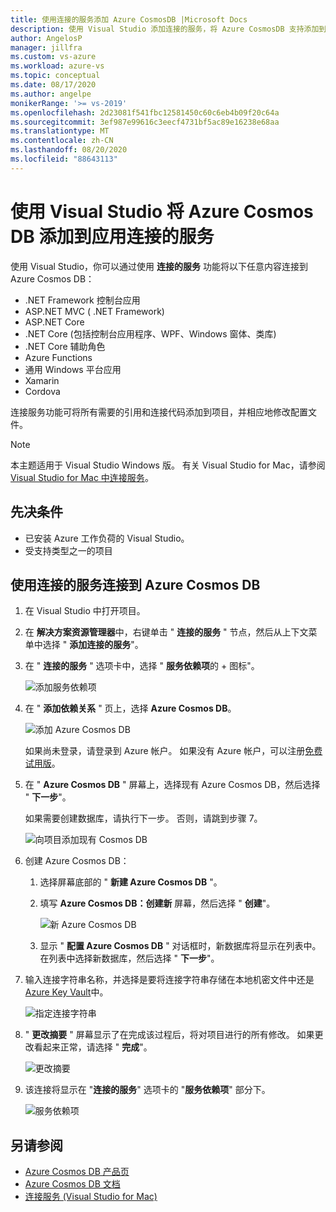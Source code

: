 ```yaml
---
title: 使用连接的服务添加 Azure CosmosDB |Microsoft Docs
description: 使用 Visual Studio 添加连接的服务，将 Azure CosmosDB 支持添加到应用
author: AngelosP
manager: jillfra
ms.custom: vs-azure
ms.workload: azure-vs
ms.topic: conceptual
ms.date: 08/17/2020
ms.author: angelpe
monikerRange: '>= vs-2019'
ms.openlocfilehash: 2d23081f541fbc12581450c60c6eb4b09f20c64a
ms.sourcegitcommit: 3ef987e99616c3eecf4731bf5ac89e16238e68aa
ms.translationtype: MT
ms.contentlocale: zh-CN
ms.lasthandoff: 08/20/2020
ms.locfileid: "88643113"
---
```

# <a name="add-azure-cosmos-db-to-your-app-by-using-visual-studio-connected-services"></a>使用 Visual Studio 将 Azure Cosmos DB 添加到应用连接的服务

使用 Visual Studio，你可以通过使用 **连接的服务** 功能将以下任意内容连接到 Azure Cosmos DB：

- .NET Framework 控制台应用
- ASP.NET MVC ( .NET Framework)  
- ASP.NET Core
- .NET Core (包括控制台应用程序、WPF、Windows 窗体、类库) 
- .NET Core 辅助角色
- Azure Functions
- 通用 Windows 平台应用
- Xamarin
- Cordova

连接服务功能可将所有需要的引用和连接代码添加到项目，并相应地修改配置文件。

> [!NOTE]
> 本主题适用于 Visual Studio  Windows 版。 有关 Visual Studio for Mac，请参阅 [Visual Studio for Mac 中连接服务](/visualstudio/mac/connected-services)。
## <a name="prerequisites"></a>先决条件

- 已安装 Azure 工作负荷的 Visual Studio。
- 受支持类型之一的项目

## <a name="connect-to-azure-cosmos-db-using-connected-services"></a>使用连接的服务连接到 Azure Cosmos DB

1. 在 Visual Studio 中打开项目。

1. 在 **解决方案资源管理器**中，右键单击 " **连接的服务** " 节点，然后从上下文菜单中选择 " **添加连接的服务**"。

1. 在 " **连接的服务** " 选项卡中，选择 " **服务依赖项**的 + 图标"。

    ![添加服务依赖项](./media/vs-azure-tools-connected-services-storage/vs-2019/connected-services-tab.png)

1. 在 " **添加依赖关系** " 页上，选择 **Azure Cosmos DB**。

    ![添加 Azure Cosmos DB](./media/azure-cosmosdb-add-connected-service/azure-cosmosdb.png)

    如果尚未登录，请登录到 Azure 帐户。 如果没有 Azure 帐户，可以注册[免费试用版](https://azure.microsoft.com/account/free)。

1. 在 " **Azure Cosmos DB** " 屏幕上，选择现有 Azure Cosmos DB，然后选择 " **下一步**"。

    如果需要创建数据库，请执行下一步。 否则，请跳到步骤 7。

    ![向项目添加现有 Cosmos DB](./media/azure-cosmosdb-add-connected-service/created-cosmosdb.png)

1. 创建 Azure Cosmos DB：

   1. 选择屏幕底部的 " **新建 Azure Cosmos DB** "。

   1. 填写 **Azure Cosmos DB：创建新** 屏幕，然后选择 " **创建**"。

       ![新 Azure Cosmos DB](./media/azure-cosmosdb-add-connected-service/create-new-cosmosdb.png)

   1. 显示 " **配置 Azure Cosmos DB** " 对话框时，新数据库将显示在列表中。 在列表中选择新数据库，然后选择 " **下一步**"。

1. 输入连接字符串名称，并选择是要将连接字符串存储在本地机密文件中还是 [Azure Key Vault](/azure/key-vault)中。

   ![指定连接字符串](./media/azure-cosmosdb-add-connected-service/connection-string.png)

1. " **更改摘要** " 屏幕显示了在完成该过程后，将对项目进行的所有修改。 如果更改看起来正常，请选择 " **完成**"。

   ![更改摘要](./media/azure-cosmosdb-add-connected-service/summary-of-changes.png)

1. 该连接将显示在 "**连接的服务**" 选项卡的 "**服务依赖项**" 部分下。

   ![服务依赖项](./media/azure-cosmosdb-add-connected-service/service-dependencies-after.png)

## <a name="see-also"></a>另请参阅

- [Azure Cosmos DB 产品页](https://azure.microsoft.com/services/cosmos-db/)
- [Azure Cosmos DB 文档](/azure/cosmos-db/)
- [连接服务 (Visual Studio for Mac)](/visualstudio/mac/connected-services)
